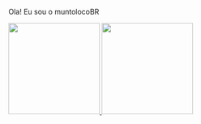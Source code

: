 Ola! Eu sou o muntolocoBR

<div>
  <a href="https://github.com/muntolocoBR">
  <img height="180em" src="https://github-readme-stats.vercel.app/api?username=muntolocoBR&show_icons=true&theme=algolia&include_all_commits=true&count_private=true"/>
  <img height="180em" src="https://github-readme-stats.vercel.app/api/top-langs/?username=muntolocoBR&layout=compact&langs_count=7&theme=algolia"/>
</div>

